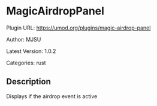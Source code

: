 # MagicAirdropPanel

Plugin URL: https://umod.org/plugins/magic-airdrop-panel

Author: MJSU

Latest Version: 1.0.2

Categories: rust

## Description

Displays if the airdrop event is active
